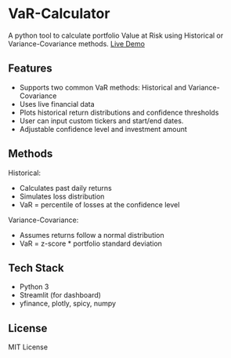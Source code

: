 # VaR-Calculator

A python tool to calculate portfolio Value at Risk using Historical or Variance-Covariance methods. 
[Live Demo](https://var-calculator-eg.streamlit.app/)

## Features
- Supports two common VaR methods: Historical and Variance-Covariance
- Uses live financial data
- Plots historical return distributions and confidence thresholds
- User can input custom tickers and start/end dates.
- Adjustable confidence level and investment amount

## Methods
Historical:
- Calculates past daily returns
- Simulates loss distribution
- VaR = percentile of losses at the confidence level

Variance-Covariance:
- Assumes returns follow a normal distribution
- VaR = z-score * portfolio standard deviation

## Tech Stack
- Python 3
- Streamlit (for dashboard)
- yfinance, plotly, spicy, numpy





## License
MIT License
